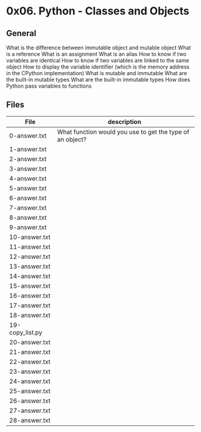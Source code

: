 # 0x06. Python - Classes and Objects
## General
What is the difference between immutable object and mutable object
What is a reference
What is an assignment
What is an alias
How to know if two variables are identical
How to know if two variables are linked to the same object
How to display the variable identifier (which is the memory address in the CPython implementation)
What is mutable and immutable
What are the built-in mutable types
What are the built-in immutable types
How does Python pass variables to functions

## Files
|File | description|
|---|---|
|0-answer.txt|What function would you use to get the type of an object?|
|1-answer.txt||
|2-answer.txt||
|3-answer.txt||
|4-answer.txt||
|5-answer.txt||
|6-answer.txt||
|7-answer.txt||
|8-answer.txt||
|9-answer.txt||
|10-answer.txt||
|11-answer.txt||
|12-answer.txt||
|13-answer.txt||
|14-answer.txt||
|15-answer.txt||
|16-answer.txt||
|17-answer.txt||
|18-answer.txt||
|19-copy_list.py||
|20-answer.txt||
|21-answer.txt||
|22-answer.txt||
|23-answer.txt||
|24-answer.txt||
|25-answer.txt||
|26-answer.txt||
|27-answer.txt||
|28-answer.txt||
